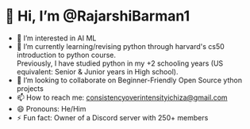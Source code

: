 # 👋 Hi, I’m @RajarshiBarman1
- 👀 I’m interested in AI ML
- 🌱 I’m currently learning/revising python through harvard's cs50 introduction to python course.<br>
         Previously, I have studied python in my +2 schooling years (US equivalent: Senior & Junior years in High school).
- 💞️ I’m looking to collaborate on Beginner-Friendly Open Source ython projects
- 📫 How to reach me: consistencyoverintensityichiza@gmail.com 
- 😄 Pronouns: He/Him
- ⚡ Fun fact: Owner of a Discord server with 250+ members

<!---
RajarshiBarman1/RajarshiBarman1 is a ✨ special ✨ repository because its `README.md` (this file) appears on your GitHub profile.
You can click the Preview link to take a look at your changes.
--->
